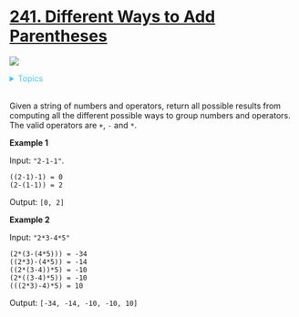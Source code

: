 # [241. Different Ways to Add Parentheses](https://leetcode.com/problems/different-ways-to-add-parentheses/description/)

![](https://img.shields.io/badge/Difficulty-Medium-F8AF40.svg)

<details>
<summary style="color:#4FC3F7">Topics</summary>

* [`Divide and Conquer`](https://leetcode.com/tag/divide-and-conquer/)

</details>
<br />


Given a string of numbers and operators, return all possible results from computing all the different possible ways to group numbers and operators. The valid operators are `+`, `-` and `*`.

**Example 1**

Input: `"2-1-1"`.

    ((2-1)-1) = 0
    (2-(1-1)) = 2

Output: `[0, 2]`


**Example 2**

Input: `"2*3-4*5"`

    (2*(3-(4*5))) = -34
    ((2*3)-(4*5)) = -14
    ((2*(3-4))*5) = -10
    (2*((3-4)*5)) = -10
    (((2*3)-4)*5) = 10

Output: `[-34, -14, -10, -10, 10]`
